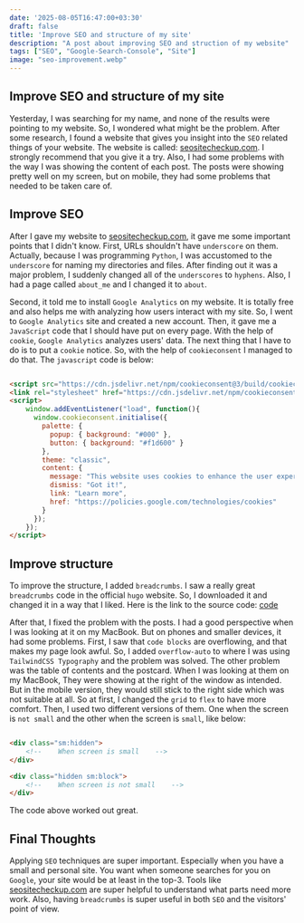 ```yaml
---
date: '2025-08-05T16:47:00+03:30'
draft: false
title: 'Improve SEO and structure of my site'
description: "A post about improving SEO and struction of my website"
tags: ["SEO", "Google-Search-Console", "Site"]
image: "seo-improvement.webp"
---
```


## Improve SEO and structure of my site

Yesterday, I was searching for my name, and none of the results were pointing to my website.
So, I wondered what might be the problem.
After some research, I found a website that gives you insight into the `SEO` related things of your website.
The website is called: [seositecheckup.com](https://seositecheckup.com/).
I strongly recommend that you give it a try.
Also, I had some problems with the way I was showing the content of each post.
The posts were showing pretty well on my screen, but on mobile,
they had some problems that needed to be taken care of.

## Improve SEO

After I gave my website to [seositecheckup.com](https://seositecheckup.com/), it gave me some important points
that I didn't know.
First, URLs shouldn't have `underscore` on them.
Actually, because I was programming `Python`, I was accustomed to the `underscore` for naming my directories
and files.
After finding out it was a major problem, I suddenly changed all of the `underscores` to `hyphens`.
Also, I had a page called `about_me` and I changed it to `about`.

Second, it told me to install `Google Analytics` on my website.
It is totally free and also helps me with analyzing how users interact with my site.
So, I went to `Google Analytics` site and created a new account.
Then, it gave me a `JavaScript` code that I should have put on every page.
With the help of `cookie`, `Google Analytics` analyzes users' data.
The next thing that I have to do is to put a `cookie` notice.
So, with the help of `cookieconsent` I managed to do that.
The `javascript` code is below:

```html

<script src="https://cdn.jsdelivr.net/npm/cookieconsent@3/build/cookieconsent.min.js"></script>
<link rel="stylesheet" href="https://cdn.jsdelivr.net/npm/cookieconsent@3/build/cookieconsent.min.css"/>
<script>
    window.addEventListener("load", function(){
      window.cookieconsent.initialise({
        palette: {
          popup: { background: "#000" },
          button: { background: "#f1d600" }
        },
        theme: "classic",
        content: {
          message: "This website uses cookies to enhance the user experience.",
          dismiss: "Got it!",
          link: "Learn more",
          href: "https://policies.google.com/technologies/cookies"
        }
      });
    });
</script>
```

## Improve structure

To improve the structure, I added `breadcrumbs`.
I saw a really great `breadcrumbs` code in the official `hugo` website.
So, I downloaded it and changed it in a way that I liked.
Here is the link to the source code:
[code](https://github.com/gohugoio/hugo/blob/master/docs/layouts/_partials/layouts/breadcrumbs.html)

After that, I fixed the problem with the posts.
I had a good perspective when I was looking at it on my MacBook.
But on phones and smaller devices, it had some problems.
First, I saw that `code blocks` are overflowing, and that makes
my page look awful.
So, I added `overflow-auto` to where I was using `TailwindCSS Typography`
and the problem was solved.
The other problem was the table of contents and the postcard.
When I was looking at them on my MacBook,
They were showing at the right of the window as intended.
But in the mobile version, they would still stick to the right side
which was not suitable at all.
So at first, I changed the `grid` to `flex` to have more comfort.
Then, I used two different versions of them.
One when the screen is `not small` and the other when the screen is `small`, like below:

```html

<div class="sm:hidden">
    <!--    When screen is small    -->
</div>

<div class="hidden sm:block">
    <!--    When screen is not small    -->
</div>
```

The code above worked out great.

## Final Thoughts

Applying `SEO` techniques are super important.
Especially when you have a small and personal site.
You want when someone searches for you on `Google`, your site would be at least in the top-3.
Tools like
[seositecheckup.com](https://seositecheckup.com/)
are super helpful to understand what parts need more work.
Also, having `breadcrumbs` is super useful in both `SEO` and the visitors' point of view.
